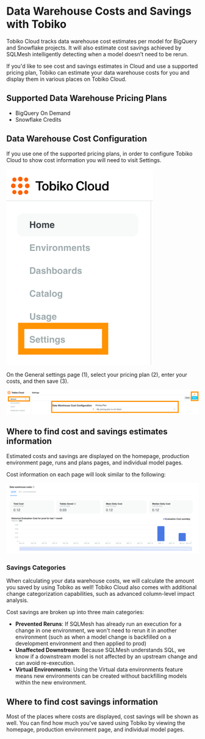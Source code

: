 # Data Warehouse Costs and Savings with Tobiko

Tobiko Cloud tracks data warehouse cost estimates per model for BigQuery and Snowflake projects. It will also estimate cost savings achieved by SQLMesh intelligently detecting when a model doesn’t need to be rerun.

If you'd like to see cost and savings estimates in Cloud and use a supported pricing plan, Tobiko can estimate your data warehouse costs for you and display them in various places on Tobiko Cloud.

## Supported Data Warehouse Pricing Plans

- BigQuery On Demand
- Snowflake Credits

## Data Warehouse Cost Configuration

If you use one of the supported pricing plans, in order to configure Tobiko Cloud to show cost information you will need to visit Settings.

![Image highlighting location of the Settings link in the left site navigation](./costs_savings/costs-navigation.png)

On the General settings page (1), select your pricing plan (2), enter your costs, and then save (3).

![Annotated image showing locations of the general settings link, pricing plan form fields, and save button](./costs_savings/costs-steps.png)

## Where to find cost and savings estimates information

Estimated costs and savings are displayed on the homepage, production environment page, runs and plans pages, and individual model pages.

Cost information on each page will look similar to the following:

![Example of costs and savings data as seen on the Tobiko Cloud homepage](./costs_savings/costs-example.png)

### Savings Categories

When calculating your data warehouse costs, we will calculate the amount you saved by using Tobiko as well! Tobiko Cloud also comes with additional change categorization capabilities, such as advanced column-level impact analysis.

Cost savings are broken up into three main categories:

- **Prevented Reruns**: If SQLMesh has already run an execution for a change in one environment, we won't need to rerun it in another environment (such as when a model change is backfilled on a development environment and then applied to prod)
- **Unaffected Downstream**: Because SQLMesh understands SQL, we know if a downstream model is not affected by an upstream change and can avoid re-execution.
- **Virtual Environments**: Using the Virtual data environments feature means new environments can be created without backfilling models within the new environment.

## Where to find cost savings information

Most of the places where costs are displayed, cost savings will be shown as well. You can find how much you've saved using Tobiko by viewing the homepage, production environment page, and individual model pages.
